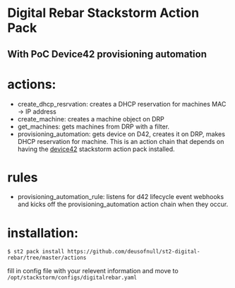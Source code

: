 # Digital Rebar Stackstorm Action Pack 
## With PoC Device42 provisioning automation 

# actions: 
- create_dhcp_resrvation: creates a DHCP reservation for machines MAC -> IP address  
- create_machine:  creates a machine object on DRP
- get_machines: gets machines from DRP with a filter. 
- provisioning_automation:  gets device on D42, creates it on DRP, makes DHCP reservation for machine.  This is an action chain that depends on having the [device42](https://github.com/StackStorm-Exchange/stackstorm-device42) stackstorm action pack installed.  

# rules
- provisioning_automation_rule:  listens for d42 lifecycle event webhooks and kicks off the provisioning_automation action chain when they occur. 

# installation:
```$ st2 pack install https://github.com/deusofnull/st2-digital-rebar/tree/master/actions``` 

fill in config file with your relevent information and move to 
```/opt/stackstorm/configs/digitalrebar.yaml```




 
